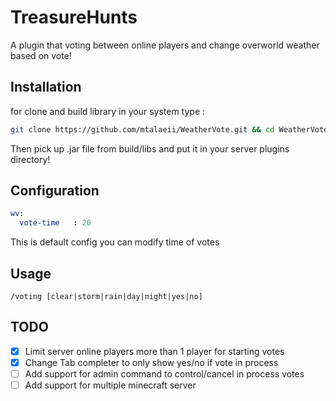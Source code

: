 # TreasureHunts

A plugin that voting between online players and change overworld weather based on vote!


## Installation
for clone and build library in your system type :
```bash
git clone https://github.com/mtalaeii/WeatherVote.git && cd WeatherVote && gradlew build

```
Then pick up .jar file from build/libs and put it in your server plugins directory!

## Configuration
```yaml
wv:
  vote-time   : 20

```
This is default config you can modify time of votes

## Usage

```
/voting [clear|storm|rain|day|night|yes|no]
```

## TODO

- [x] Limit server online players more than 1 player for starting votes
- [x] Change Tab completer to only show yes/no if vote in process
- [ ] Add support for admin command to control/cancel in process votes
- [ ] Add support for multiple minecraft server